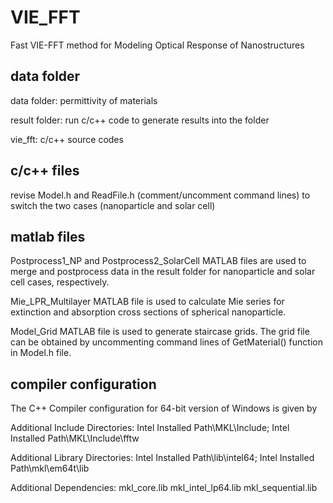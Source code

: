 # VIE_FFT
Fast VIE-FFT method for Modeling Optical Response of Nanostructures

## data folder
data folder: permittivity of materials

result folder: run c/c++ code to generate results into the folder

vie_fft: c/c++ source codes

## c/c++ files
revise Model.h and ReadFile.h (comment/uncomment command lines) to switch the two cases (nanoparticle and solar cell)

## matlab files
Postprocess1_NP and Postprocess2_SolarCell MATLAB files are used to merge and postprocess data in the result folder for nanoparticle and solar cell cases, respectively.

Mie_LPR_Multilayer MATLAB file is used to calculate Mie series for extinction and absorption cross sections of spherical nanoparticle.

Model_Grid MATLAB file is used to generate staircase grids. The grid file can be obtained by uncommenting command lines of GetMaterial() function in Model.h file.

## compiler configuration
The C++ Compiler configuration for 64-bit version of Windows is given by

Additional Include Directories:  Intel Installed Path\MKL\Include; Intel Installed Path\MKL\Include\fftw

Additional Library Directories:  Intel Installed Path\lib\intel64; Intel Installed Path\mkl\em64t\lib

Additional Dependencies:  mkl_core.lib mkl_intel_lp64.lib mkl_sequential.lib
